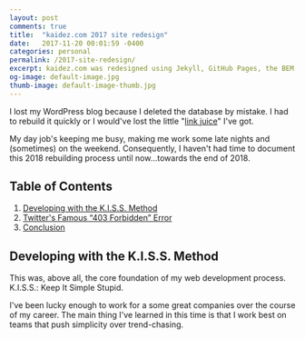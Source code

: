 ```yaml
---
layout: post
comments: true
title:  "kaidez.com 2017 site redesign"
date:   2017-11-20 00:01:59 -0400
categories: personal
permalink: /2017-site-redesign/
excerpt: kaidez.com was redesigned using Jekyll, GitHub Pages, the BEM CSS design pattern, a little bit of React and the Yarn package manager.
og-image: default-image.jpg
thumb-image: default-image-thumb.jpg
---
```

I lost my WordPress blog because I deleted the database by mistake. I had to rebuild it quickly or I would've lost the little "<a href="https://www.sitepoint.com/link-juice-improving-google-ranking-with-links/">link juice</a>" I've got.

My day job's keeping me busy, making me work some late nights and (sometimes) on the weekend. Consequently, I haven't had time to document this 2018 rebuilding process until now...towards the end of 2018.

<h2>Table of Contents</h2>
<ol>
  <li><a href="#keep-it-simple">Developing with the K.I.S.S. Method</a></li>
  <li><a href="#403-error">Twitter's Famous &#8220;403 Forbidden&#8221; Error</a></li>
  <li><a href="#conclusion">Conclusion</a></li>
</ol>

<a name="keep-it-simple"></a>
<h2>Developing with the K.I.S.S. Method</h2>
This was, above all, the core foundation of my web development process.  K.I.S.S.: Keep It Simple Stupid.

I've been lucky enough to work for a some great companies over the course of my career. The main thing I've learned in this time is that I work best on teams that push simplicity over trend-chasing.